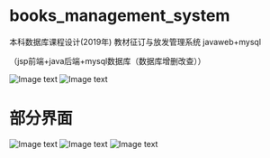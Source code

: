# books_management_system
本科数据库课程设计(2019年)  教材征订与放发管理系统   javaweb+mysql  

（jsp前端+java后端+mysql数据库（数据库增删改查））

![Image text]([https://github.com/jisooma/books_management_system/raw/main/images/function.jpg)
![Image text](https://github.com/jisooma/books_management_system/tree/main/images/ER.jpg)

# 部分界面
![Image text](https://github.com/jisooma/books_management_system/images/images1.jpg)
![Image text](https://github.com/jisooma/books_management_system/images/images2.jpg)
![Image text](https://github.com/jisooma/books_management_system/images/images3.jpg)

